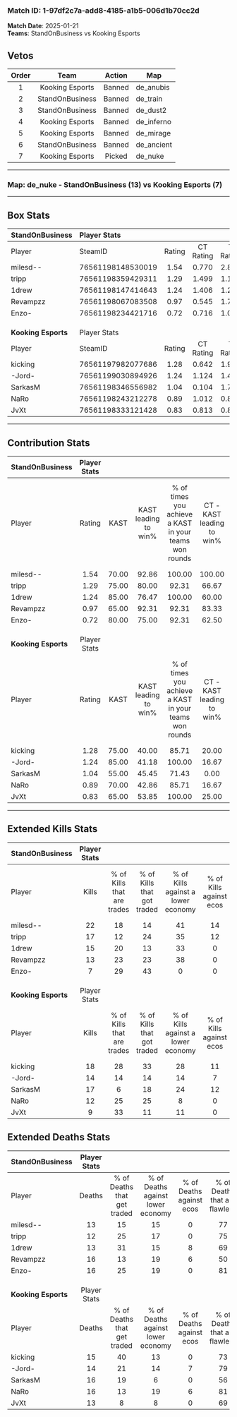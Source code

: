 ### Match ID: 1-97df2c7a-add8-4185-a1b5-006d1b70cc2d  
**Match Date**: 2025-01-21  
**Teams**: StandOnBusiness vs Kooking Esports  

## Vetos  

| Order | Team | Action | Map |
| :---: | :--: | :----: | --- |
| 1 | Kooking Esports | Banned | de_anubis |
| 2 | StandOnBusiness | Banned | de_train |
| 3 | StandOnBusiness | Banned | de_dust2 |
| 4 | Kooking Esports | Banned | de_inferno |
| 5 | Kooking Esports | Banned | de_mirage |
| 6 | StandOnBusiness | Banned | de_ancient |
| 7 | Kooking Esports | Picked | de_nuke |

---  

### **Map**: de_nuke - StandOnBusiness (13) vs Kooking Esports (7)  
---  

## Box Stats  

| **StandOnBusiness** | Player Stats      |        |           |          |       |       |       |         |        |      |     |
| :- | :- | :-: | :-: | :-: | :-: | :-: | :-: | :-: | :-: | :-: | :-: |
| Player              | SteamID           | Rating | CT Rating | T Rating | KAST  |  ADR  | Kills | Assists | Deaths | K/D  | HS% |
| milesd--            | 76561198148530019 |  1.54  |   0.770   |  2.824   | 70.00 | 108.2 |  22   |    3    |   13   | 1.69 | 40  |
| tripp               | 76561198359429311 |  1.29  |   1.499   |  1.189   | 75.00 | 77.5  |  17   |    4    |   12   | 1.42 | 41  |
| 1drew               | 76561198147414643 |  1.24  |   1.406   |  1.270   | 85.00 | 74.3  |  15   |    4    |   13   | 1.15 | 46  |
| Revampzz            | 76561198067083508 |  0.97  |   0.545   |  1.740   | 65.00 | 84.3  |  13   |    5    |   16   | 0.81 | 61  |
| Enzo-               | 76561198234421716 |  0.72  |   0.716   |  1.027   | 80.00 | 52.1  |   7   |    7    |   16   | 0.44 | 71  |
|                     |                   |        |           |          |       |       |       |         |        |      |     |
|                     |                   |        |           |          |       |       |       |         |        |      |     |
|                     |                   |        |           |          |       |       |       |         |        |      |     |
| **Kooking Esports** | Player Stats      |        |           |          |       |       |       |         |        |      |     |
| Player              | SteamID           | Rating | CT Rating | T Rating | KAST  |  ADR  | Kills | Assists | Deaths | K/D  | HS% |
| kicking             | 76561197982077686 |  1.28  |   0.642   |  1.970   | 75.00 | 86.6  |  18   |    3    |   15   | 1.20 | 50  |
| -Jord-              | 76561199030894926 |  1.24  |   1.124   |  1.459   | 85.00 | 90.8  |  14   |    8    |   14   | 1.00 | 64  |
| SarkasM             | 76561198346556982 |  1.04  |   0.104   |  1.796   | 55.00 | 78.6  |  17   |    3    |   16   | 1.06 | 70  |
| NaRo                | 76561198243212278 |  0.89  |   1.012   |  0.891   | 70.00 | 63.0  |  12   |    4    |   16   | 0.75 | 25  |
| JvXt                | 76561198333121428 |  0.83  |   0.813   |  0.837   | 65.00 | 66.6  |   9   |    7    |   13   | 0.69 | 11  |
---  

## Contribution Stats  

| **StandOnBusiness** | Player Stats |       |                      |                                                        |                           |                                                             |                          |                                                            |
| :- | :-: | :-: | :-: | :-: | :-: | :-: | :-: | :-: |
| Player              |    Rating    | KAST  | KAST leading to win% | % of times you achieve a KAST in your teams won rounds | CT - KAST leading to win% | CT - % of times you achieve a KAST in your teams won rounds | T - KAST leading to win% | T - % of times you achieve a KAST in your teams won rounds |
| milesd--            |     1.54     | 70.00 |        92.86         |                         100.00                         |          100.00           |                           100.00                            |          87.50           |                           100.00                           |
| tripp               |     1.29     | 75.00 |        80.00         |                         92.31                          |           66.67           |                           100.00                            |          100.00          |                           85.71                            |
| 1drew               |     1.24     | 85.00 |        76.47         |                         100.00                         |           60.00           |                           100.00                            |          100.00          |                           100.00                           |
| Revampzz            |     0.97     | 65.00 |        92.31         |                         92.31                          |           83.33           |                            83.33                            |          100.00          |                           100.00                           |
| Enzo-               |     0.72     | 80.00 |        75.00         |                         92.31                          |           62.50           |                            83.33                            |          87.50           |                           100.00                           |
|                     |              |       |                      |                                                        |                           |                                                             |                          |                                                            |
|                     |              |       |                      |                                                        |                           |                                                             |                          |                                                            |
|                     |              |       |                      |                                                        |                           |                                                             |                          |                                                            |
| **Kooking Esports** | Player Stats |       |                      |                                                        |                           |                                                             |                          |                                                            |
| Player              |    Rating    | KAST  | KAST leading to win% | % of times you achieve a KAST in your teams won rounds | CT - KAST leading to win% | CT - % of times you achieve a KAST in your teams won rounds | T - KAST leading to win% | T - % of times you achieve a KAST in your teams won rounds |
| kicking             |     1.28     | 75.00 |        40.00         |                         85.71                          |           20.00           |                           100.00                            |          50.00           |                           83.33                            |
| -Jord-              |     1.24     | 85.00 |        41.18         |                         100.00                         |           16.67           |                           100.00                            |          54.55           |                           100.00                           |
| SarkasM             |     1.04     | 55.00 |        45.45         |                         71.43                          |           0.00            |                            0.00                             |          55.56           |                           83.33                            |
| NaRo                |     0.89     | 70.00 |        42.86         |                         85.71                          |           16.67           |                           100.00                            |          62.50           |                           83.33                            |
| JvXt                |     0.83     | 65.00 |        53.85         |                         100.00                         |           25.00           |                           100.00                            |          66.67           |                           100.00                           |
---  

## Extended Kills Stats  

| **StandOnBusiness** | Player Stats |                            |                            |                                    |                         |                              |                                 |                                       |                    |           |
| :- | :-: | :-: | :-: | :-: | :-: | :-: | :-: | :-: | :-: | :-: |
| Player              |    Kills     | % of Kills that are trades | % of Kills that got traded | % of Kills against a lower economy | % of Kills against ecos | % of Kills that are flawless | % of Kills that are close duels | % of Kills that are assisted by flash | Pistol Round Kills | AWP Kills |
| milesd--            |      22      |             18             |             14             |                 41                 |           14            |              68              |                5                |                   0                   |         5          |     1     |
| tripp               |      17      |             12             |             24             |                 35                 |           12            |              65              |                0                |                   0                   |         3          |     1     |
| 1drew               |      15      |             20             |             13             |                 33                 |            0            |              80              |                7                |                  13                   |         0          |     0     |
| Revampzz            |      13      |             23             |             23             |                 38                 |            0            |              62              |               15                |                   0                   |         0          |     1     |
| Enzo-               |      7       |             29             |             43             |                 0                  |            0            |              86              |                0                |                   0                   |         0          |     2     |
|                     |              |                            |                            |                                    |                         |                              |                                 |                                       |                    |           |
|                     |              |                            |                            |                                    |                         |                              |                                 |                                       |                    |           |
|                     |              |                            |                            |                                    |                         |                              |                                 |                                       |                    |           |
| **Kooking Esports** | Player Stats |                            |                            |                                    |                         |                              |                                 |                                       |                    |           |
| Player              |    Kills     | % of Kills that are trades | % of Kills that got traded | % of Kills against a lower economy | % of Kills against ecos | % of Kills that are flawless | % of Kills that are close duels | % of Kills that are assisted by flash | Pistol Round Kills | AWP Kills |
| kicking             |      18      |             28             |             33             |                 28                 |           11            |              67              |                6                |                  11                   |         1          |     1     |
| -Jord-              |      14      |             14             |             14             |                 14                 |            7            |              57              |                0                |                   0                   |         0          |     3     |
| SarkasM             |      17      |             6              |             18             |                 24                 |           12            |              82              |               12                |                   0                   |         1          |     3     |
| NaRo                |      12      |             25             |             25             |                 8                  |            0            |              75              |                0                |                   0                   |         1          |     0     |
| JvXt                |      9       |             33             |             11             |                 11                 |            0            |              67              |               11                |                   0                   |         4          |     0     |
## Extended Deaths Stats  

| **StandOnBusiness** | Player Stats |                             |                                   |                          |                               |                            |                           |               |
| :- | :-: | :-: | :-: | :-: | :-: | :-: | :-: | :-: |
| Player              |    Deaths    | % of Deaths that get traded | % of Deaths against lower economy | % of Deaths against ecos | % of Deaths that are flawless | % of Deaths that are close | % of Deaths while blinded | Deaths to AWP |
| milesd--            |      13      |             15              |                15                 |            0             |              77               |             0              |             0             |       0       |
| tripp               |      12      |             25              |                17                 |            0             |              75               |             0              |             0             |       1       |
| 1drew               |      13      |             31              |                15                 |            8             |              69               |             0              |             0             |       1       |
| Revampzz            |      16      |             13              |                19                 |            6             |              50               |             19             |            13             |       2       |
| Enzo-               |      16      |             25              |                19                 |            0             |              81               |             6              |             0             |       3       |
|                     |              |                             |                                   |                          |                               |                            |                           |               |
|                     |              |                             |                                   |                          |                               |                            |                           |               |
|                     |              |                             |                                   |                          |                               |                            |                           |               |
| **Kooking Esports** | Player Stats |                             |                                   |                          |                               |                            |                           |               |
| Player              |    Deaths    | % of Deaths that get traded | % of Deaths against lower economy | % of Deaths against ecos | % of Deaths that are flawless | % of Deaths that are close | % of Deaths while blinded | Deaths to AWP |
| kicking             |      15      |             40              |                13                 |            0             |              73               |             0              |             7             |       1       |
| -Jord-              |      14      |             21              |                14                 |            7             |              79               |             14             |             0             |       1       |
| SarkasM             |      16      |             19              |                 6                 |            0             |              56               |             0              |             0             |       3       |
| NaRo                |      16      |             13              |                19                 |            6             |              81               |             6              |             0             |       1       |
| JvXt                |      13      |              8              |                 8                 |            0             |              69               |             8              |             8             |       2       |
